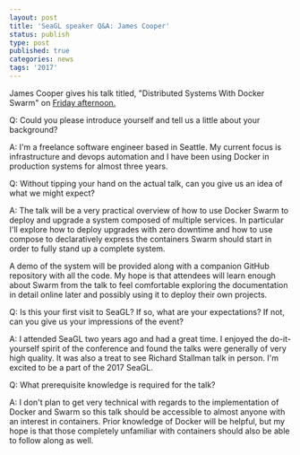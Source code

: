 ```yaml
---
layout: post
title: 'SeaGL speaker Q&A: James Cooper'
status: publish
type: post
published: true
categories: news
tags: '2017'
---
```


James Cooper gives his talk titled, "Distributed Systems With Docker Swarm" on [Friday afternoon.](https://osem.seagl.org/conferences/seagl2017/program/proposals/351)

Q: Could you please introduce yourself and tell us a little about your background?

A: I'm a freelance software engineer based in Seattle.  My current focus is infrastructure and devops automation and I have been using Docker in production systems for almost three years.

Q: Without tipping your hand on the actual talk, can you give us an idea of what we might expect?

A: The talk will be a very practical overview of how to use Docker Swarm to deploy and upgrade a system composed of multiple services.  In particular I'll explore how to deploy upgrades with zero downtime and how to use compose to declaratively express the containers Swarm should start in order to fully stand up a complete system.

A demo of the system will be provided along with a companion GitHub repository with all the code.  My hope is that attendees will learn enough about Swarm from the talk to feel comfortable exploring the documentation in detail online later and possibly using it to deploy their own projects.

Q: Is this your first visit to SeaGL? If so, what are your expectations? If not, can you give us your impressions of the event?

A: I attended SeaGL two years ago and had a great time. I enjoyed the do-it-yourself spirit of the conference and found the talks were generally of very high quality. It was also a treat to see Richard Stallman talk in person. I'm excited to be a part of the 2017 SeaGL.

Q: What prerequisite knowledge is required for the talk?

A: I don't plan to get very technical with regards to the implementation of Docker and Swarm so this talk should be accessible to almost anyone with an interest in containers.  Prior knowledge of Docker will be helpful, but my hope is that those completely unfamiliar with containers should also be able to follow along as well.


 


